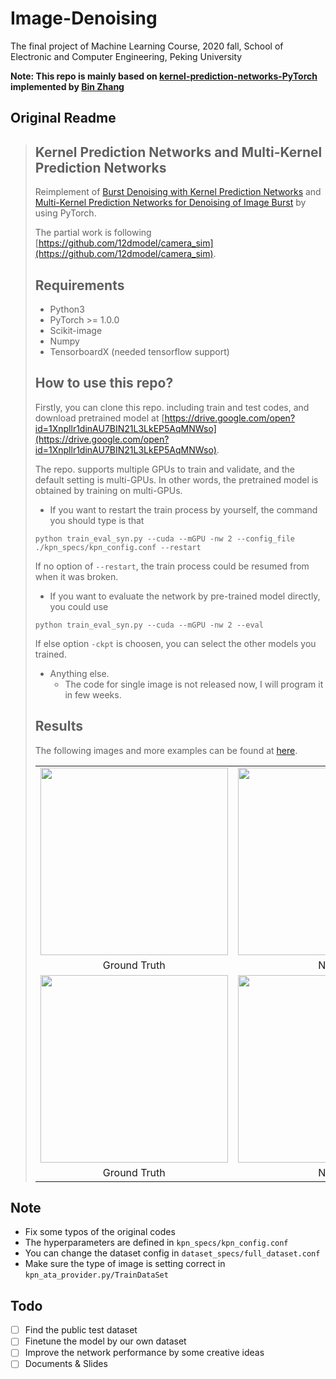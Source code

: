 # Image-Denoising
The final project of Machine Learning Course, 2020 fall, School of Electronic and Computer Engineering, Peking University

**Note: This repo is mainly based on [kernel-prediction-networks-PyTorch](https://github.com/z-bingo/kernel-prediction-networks-PyTorch) implemented by [Bin Zhang](https://github.com/z-bingo)**



## Original Readme

> ## Kernel Prediction  Networks and Multi-Kernel Prediction Networks
>
> Reimplement of [Burst Denoising with Kernel Prediction Networks](https://arxiv.org/pdf/1712.02327.pdf) and [Multi-Kernel Prediction Networks for Denoising of Image Burst](https://arxiv.org/pdf/1902.05392.pdf) by using PyTorch.
>
> The partial work is following [https://github.com/12dmodel/camera_sim](https://github.com/12dmodel/camera_sim).
>
> ## Requirements
>
> - Python3
> - PyTorch >= 1.0.0
> - Scikit-image
> - Numpy
> - TensorboardX (needed tensorflow support)
>
> ## How to use this repo?
>
> Firstly, you can clone this repo. including train and test codes, and download pretrained model at [https://drive.google.com/open?id=1Xnpllr1dinAU7BIN21L3LkEP5AqMNWso](https://drive.google.com/open?id=1Xnpllr1dinAU7BIN21L3LkEP5AqMNWso).
>
> The repo. supports multiple GPUs to train and validate, and the default setting is multi-GPUs. In other words, the pretrained model is obtained by training on multi-GPUs.
>
> - If you want to restart the train process by yourself, the command you should type is that
>
> ```angular2html
> python train_eval_syn.py --cuda --mGPU -nw 2 --config_file ./kpn_specs/kpn_config.conf --restart
> ```
>
> If no option of `--restart`, the train process could be resumed from when it was broken.
>
> - If you want to evaluate the network by pre-trained model directly, you could use
>
> ```angular2html
> python train_eval_syn.py --cuda --mGPU -nw 2 --eval
> ```
>
> If else option `-ckpt` is choosen, you can select the other models you trained.
>
> - Anything else.
>   - The code for single image is not released now, I will program it in few weeks.
>
> ## Results
>
> The following images and more examples can be found at [here](https://github.com/z-bingo/kernel-prediction-networks-PyTorch/blob/master/eval_images/).
>
> <table>
> <tr>
> <td> <center> <img src="https://github.com/z-bingo/kernel-prediction-networks-PyTorch/blob/master/eval_images/1_gt.png"/ width="300"> </center> </td>
>
>
> <td> <center> <img src="https://github.com/z-bingo/kernel-prediction-networks-PyTorch/blob/master/eval_images/1_noisy.png"/ width="300" height=width> </center> </td>
>
> <td> <center> <img src="https://github.com/z-bingo/kernel-prediction-networks-PyTorch/blob/master/eval_images/1_kpn.png"/ width="300" height=width> </center> </td>
> </tr>
>
> <tr>
> <td><center> Ground Truth </center></td>
> <td><center> Noisy </center></td>
> <td><center> Denoised </center></td>
> </tr>
>
> <tr>
> <td> <center> <img src="https://github.com/z-bingo/kernel-prediction-networks-PyTorch/blob/master/eval_images/21_gt.png"/ width="300"> </center> </td>
>
> <td> <center> <img src="https://github.com/z-bingo/kernel-prediction-networks-PyTorch/blob/master/eval_images/21_noisy.png"/ width="300" height=width> </center> </td>
>
> <td> <center> <img src="https://github.com/z-bingo/kernel-prediction-networks-PyTorch/blob/master/eval_images/21_kpn.png"/ width="300" height=width> </center> </td>
> </tr>
>
> <tr>
> <td><center> Ground Truth </center></td>
> <td><center> Noisy </center></td>
> <td><center> Denoised </center></td>
> </tr>
> </table>



## Note

- Fix some typos of the original codes
- The hyperparameters are defined in `kpn_specs/kpn_config.conf`
- You can change the dataset config in `dataset_specs/full_dataset.conf`
- Make sure the type of image is setting correct in `kpn_ata_provider.py/TrainDataSet`



## Todo

- [ ] Find the public test dataset
- [ ] Finetune the model by our own dataset
- [ ] Improve the network performance by some creative ideas
- [ ] Documents & Slides